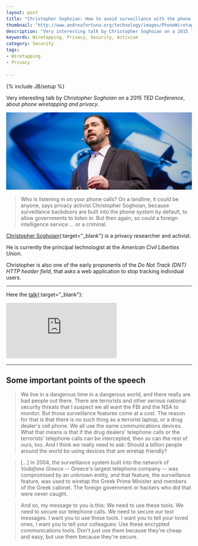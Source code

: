 ```yaml
---
layout: post
title: "Christopher Soghoian: How to avoid surveillance with the phone in your pocket"
thumbnail: "http://www.andreafortuna.org/technology/images/PhoneWiretapping.jpg"
description: "Very interesting talk by Christopher Soghoian on a 2015 TED Conference, about phone wiretapping and privacy"
keywords: Wiretapping, Privacy, Security, Activism
category: Security
tags: 
- Wiretapping
- Privacy

---
```

{% include JB/setup %}

Very interesting talk by *Christopher Soghoian* on a 2015 *TED Conference*, about *phone wiretapping and privacy*.

![PhoneWiretapping](/technology/images/PhoneWiretapping.jpg)

<!-- more -->

>Who is listening in on your phone calls? On a landline, it could be anyone, says privacy activist Christopher Soghoian, because surveillance backdoors are built into the phone system by default, to allow governments to listen in. But then again, so could a foreign intelligence service ... or a criminal. 


[Christopher Soghoian](https://www.dubfire.net/){:target="_blank"}  is a privacy researcher and activist. 

He is currently the principal technologist at the *American Civil Liberties Union*.


Christopher is also one of the early proponents of the *Do Not Track (DNT) HTTP header field*, that asks a web application to stop tracking individual users.

<hr>

Here the [talk](https://www.ted.com/talks/christopher_soghoian_a_brief_history_of_phone_wiretapping_and_how_to_avoid_it){:target="_blank"}:

<div class="video-container">
<iframe src="https://embed-ssl.ted.com/talks/christopher_soghoian_a_brief_history_of_phone_wiretapping_and_how_to_avoid_it.html" frameborder="0" scrolling="no" webkitAllowFullScreen mozallowfullscreen allowFullScreen></iframe>
</div>

<hr>

Some important points of the speech
--

>We live in a dangerous time in a dangerous world, and there really are bad people out there. There are terrorists and other serious national security threats that I suspect we all want the FBI and the NSA to monitor.
But those surveillance features come at a cost. The reason for that is that there is no such thing as a terrorist laptop, or a drug dealer's cell phone. We all use the same communications devices. What that means is that if the drug dealers' telephone calls or the terrorists' telephone calls can be intercepted, then so can the rest of ours, too. And I think we really need to ask: Should a billion people around the world be using devices that are wiretap friendly?

>[...] in 2004, the surveillance system built into the network of *Vodafone Greece* -- Greece's largest telephone company -- was compromised by an unknown entity, and that feature, the surveillance feature, was used to wiretap the Greek Prime Minister and members of the Greek cabinet. The foreign government or hackers who did that were never caught.

>And so, my message to you is this: We need to use these tools. We need to secure our telephone calls. We need to secure our text messages. I want you to use these tools. I want you to tell your loved ones, I want you to tell your colleagues: Use these encrypted communications tools. Don't just use them because they're cheap and easy, but use them because they're secure.
